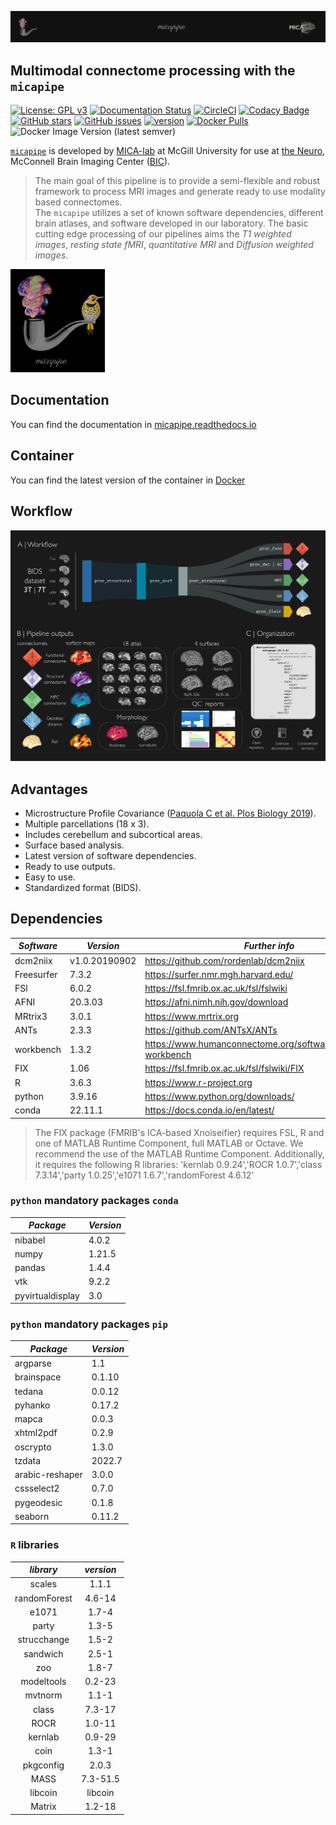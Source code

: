 ![micapipe logo](img/micapipe_long.png)

## Multimodal connectome processing with the `micapipe` ##

[![License: GPL v3](https://img.shields.io/github/license/MICA-MNI/micapipe)](https://www.gnu.org/licenses/gpl-3.0)
[![Documentation Status](https://readthedocs.org/projects/micapipe/badge/?version=latest)](https://micapipe.readthedocs.io/en/latest/?badge=latest)
[![CircleCI](https://circleci.com/gh/MICA-MNI/micapipe/tree/master.svg?style=shield)](https://circleci.com/gh/rcruces/MICA-MNI/tree/master)
[![Codacy Badge](https://api.codacy.com/project/badge/Grade/7da8a9a3524745bc9616fd465a17f41b)](https://app.codacy.com/gh/rcruces/micapipe?utm_source=github.com&utm_medium=referral&utm_content=rcruces/micapipe&utm_campaign=Badge_Grade)
[![GitHub stars](https://img.shields.io/github/stars/MICA-MNI/micapipe)](https://github.com/MICA-MNI/micapipe/stargazers)
[![GitHub issues](https://img.shields.io/github/issues/MICA-MNI/micapipe)](https://github.com/MICA-MNI/micapipe/issues)
[![version](https://img.shields.io/github/v/tag/MICA-MNI/micapipe)](https://github.com/MICA-MNI/micapipe)
[![Docker Pulls](https://img.shields.io/docker/pulls/micalab/micapipe)](https://hub.docker.com/r/micalab/micapipe)
![Docker Image Version (latest semver)](https://img.shields.io/docker/v/micalab/micapipe?color=orange&label=docker%20version)

[`micapipe`](micapipe.readthedocs.io) is developed by [MICA-lab](https://mica-mni.github.io) at McGill University for use at [the Neuro](https://www.mcgill.ca/neuro/), McConnell Brain Imaging Center ([BIC](https://www.mcgill.ca/bic/)).  
> The main goal of this pipeline is to provide a semi-flexible and robust framework to process MRI images and generate ready to use modality based connectomes.    
> The `micapipe` utilizes a set of known software dependencies, different brain atlases, and software developed in our laboratory.
> The basic cutting edge processing of our pipelines aims the *T1 weighted images*, *resting state fMRI*, *quantitative MRI* and *Diffusion weighted images*.

<img src="img/micapipe_logo_black.jpg" alt="micapipe" width="30%">

## Documentation ##
You can find the documentation in [micapipe.readthedocs.io](http://micapipe.readthedocs.io/en/latest/)

## Container ##
You can find the latest version of the container in [Docker](https://hub.docker.com/r/micalab/micapipe/)

## Workflow ##
![micapipe](img/workflow-outputs_black.png)

## Advantages ##
-   Microstructure Profile Covariance ([Paquola C et al. Plos Biology 2019](https://doi.org/10.1371/journal.pbio.3000284)).  
-   Multiple parcellations (18 x 3).  
-   Includes cerebellum and subcortical areas.  
-   Surface based analysis.  
-   Latest version of software dependencies.  
-   Ready to use outputs.  
-   Easy to use.  
-   Standardized format (BIDS).  

## Dependencies ##
| *Software*   |     *Version*   | *Further info* |
|------------|---------------|--------------|  
| dcm2niix   | v1.0.20190902 | https://github.com/rordenlab/dcm2niix |
| Freesurfer | 7.3.2         | https://surfer.nmr.mgh.harvard.edu/ |
| FSl        | 6.0.2          | https://fsl.fmrib.ox.ac.uk/fsl/fslwiki |
| AFNI       | 20.3.03       | https://afni.nimh.nih.gov/download |
| MRtrix3    | 3.0.1         | https://www.mrtrix.org |
| ANTs       | 2.3.3         | https://github.com/ANTsX/ANTs |
| workbench  | 1.3.2         | https://www.humanconnectome.org/software/connectome-workbench |
| FIX        | 1.06          | https://fsl.fmrib.ox.ac.uk/fsl/fslwiki/FIX |
| R          | 3.6.3         | https://www.r-project.org |
| python     | 3.9.16         | https://www.python.org/downloads/ |
| conda     | 22.11.1         | https://docs.conda.io/en/latest/ |

 > The FIX package (FMRIB's ICA-based Xnoiseifier) requires FSL, R and one of MATLAB Runtime Component, full MATLAB or Octave. We recommend the use of the MATLAB Runtime Component. Additionally, it requires the following R libraries:  'kernlab 0.9.24','ROCR 1.0.7','class 7.3.14','party 1.0.25','e1071 1.6.7','randomForest 4.6.12'


### `python` mandatory packages `conda` ###
|       *Package*        |  *Version* |
|------------------------|------------|
| nibabel                |  4.0.2     |
| numpy                  |  1.21.5    |
| pandas                 |  1.4.4     |
| vtk                    |  9.2.2     |
| pyvirtualdisplay       |  3.0       |

### `python` mandatory packages `pip` ###
|       *Package*        |  *Version* |
|------------------------|------------|
| argparse               |  1.1       |
| brainspace             |  0.1.10    |
| tedana                 |  0.0.12    |
| pyhanko                |  0.17.2    |
| mapca                  |  0.0.3     |
| xhtml2pdf              |  0.2.9     |
| oscrypto               |  1.3.0     |
| tzdata                 |  2022.7    |
| arabic-reshaper        |  3.0.0     |
| cssselect2             |  0.7.0     |
| pygeodesic             |  0.1.8     |
| seaborn                |  0.11.2    |

### `R` libraries ###
| *library*    | *version* |
|:------------:|:--------:|
| scales       | 1.1.1    |
| randomForest | 4.6-14   |
| e1071        | 1.7-4    |
| party        | 1.3-5    |
| strucchange  | 1.5-2    |
| sandwich     | 2.5-1    |
| zoo          | 1.8-7    |
| modeltools   | 0.2-23   |
| mvtnorm      | 1.1-1    |
| class        | 7.3-17   |
| ROCR         | 1.0-11   |
| kernlab      | 0.9-29   |
| coin         | 1.3-1    |
| pkgconfig    | 2.0.3    |
| MASS         | 7.3-51.5 |
| libcoin      | libcoin  |
| Matrix       | 1.2-18   |
